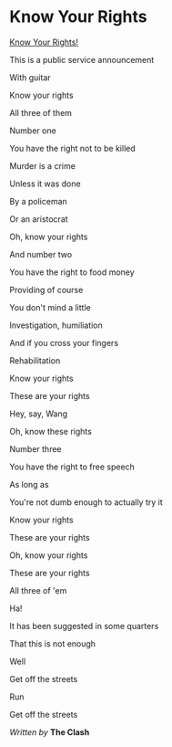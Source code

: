 # Know Your Rights

[Know Your Rights!](https://KnowYourRights.github.io)

This is a public service announcement

With guitar

Know your rights

All three of them

Number one

You have the right not to be killed

Murder is a crime

Unless it was done

By a policeman

Or an aristocrat

Oh, know your rights

And number two

You have the right to food money

Providing of course

You don't mind a little

Investigation, humiliation

And if you cross your fingers

Rehabilitation

Know your rights

These are your rights

Hey, say, Wang

Oh, know these rights

Number three

You have the right to free speech

As long as

You're not dumb enough to actually try it

Know your rights

These are your rights

Oh, know your rights

These are your rights

All three of 'em

Ha!

It has been suggested in some quarters

That this is not enough

Well

Get off the streets

Run

Get off the streets

*Written by* **The Clash**
